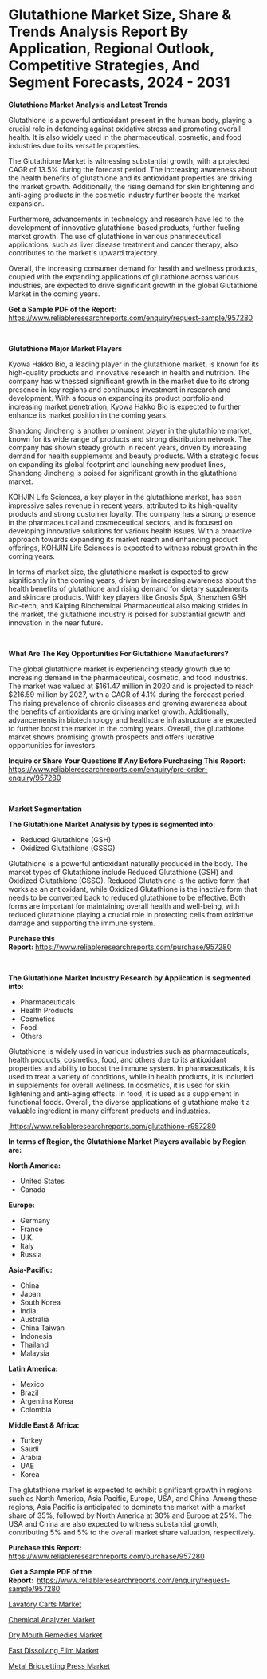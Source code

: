 <p><h1>Glutathione Market Size, Share & Trends Analysis Report By Application, Regional Outlook, Competitive Strategies, And Segment Forecasts, 2024 - 2031</h1></p><p><strong>Glutathione Market Analysis and Latest Trends</strong></p>
<p><p>Glutathione is a powerful antioxidant present in the human body, playing a crucial role in defending against oxidative stress and promoting overall health. It is also widely used in the pharmaceutical, cosmetic, and food industries due to its versatile properties.</p><p>The Glutathione Market is witnessing substantial growth, with a projected CAGR of 13.5% during the forecast period. The increasing awareness about the health benefits of glutathione and its antioxidant properties are driving the market growth. Additionally, the rising demand for skin brightening and anti-aging products in the cosmetic industry further boosts the market expansion.</p><p>Furthermore, advancements in technology and research have led to the development of innovative glutathione-based products, further fueling market growth. The use of glutathione in various pharmaceutical applications, such as liver disease treatment and cancer therapy, also contributes to the market's upward trajectory.</p><p>Overall, the increasing consumer demand for health and wellness products, coupled with the expanding applications of glutathione across various industries, are expected to drive significant growth in the global Glutathione Market in the coming years.</p></p>
<p><strong>Get a Sample PDF of the Report:&nbsp;</strong> <a href="https://www.reliableresearchreports.com/enquiry/request-sample/957280">https://www.reliableresearchreports.com/enquiry/request-sample/957280</a></p>
<p>&nbsp;</p>
<p><strong>Glutathione Major Market Players</strong></p>
<p><p>Kyowa Hakko Bio, a leading player in the glutathione market, is known for its high-quality products and innovative research in health and nutrition. The company has witnessed significant growth in the market due to its strong presence in key regions and continuous investment in research and development. With a focus on expanding its product portfolio and increasing market penetration, Kyowa Hakko Bio is expected to further enhance its market position in the coming years.</p><p>Shandong Jincheng is another prominent player in the glutathione market, known for its wide range of products and strong distribution network. The company has shown steady growth in recent years, driven by increasing demand for health supplements and beauty products. With a strategic focus on expanding its global footprint and launching new product lines, Shandong Jincheng is poised for significant growth in the glutathione market.</p><p>KOHJIN Life Sciences, a key player in the glutathione market, has seen impressive sales revenue in recent years, attributed to its high-quality products and strong customer loyalty. The company has a strong presence in the pharmaceutical and cosmeceutical sectors, and is focused on developing innovative solutions for various health issues. With a proactive approach towards expanding its market reach and enhancing product offerings, KOHJIN Life Sciences is expected to witness robust growth in the coming years.</p><p>In terms of market size, the glutathione market is expected to grow significantly in the coming years, driven by increasing awareness about the health benefits of glutathione and rising demand for dietary supplements and skincare products. With key players like Gnosis SpA, Shenzhen GSH Bio-tech, and Kaiping Biochemical Pharmaceutical also making strides in the market, the glutathione industry is poised for substantial growth and innovation in the near future.</p></p>
<p>&nbsp;</p>
<p><strong>What Are The Key Opportunities For Glutathione Manufacturers?</strong></p>
<p><p>The global glutathione market is experiencing steady growth due to increasing demand in the pharmaceutical, cosmetic, and food industries. The market was valued at $161.47 million in 2020 and is projected to reach $216.59 million by 2027, with a CAGR of 4.1% during the forecast period. The rising prevalence of chronic diseases and growing awareness about the benefits of antioxidants are driving market growth. Additionally, advancements in biotechnology and healthcare infrastructure are expected to further boost the market in the coming years. Overall, the glutathione market shows promising growth prospects and offers lucrative opportunities for investors.</p></p>
<p><strong>Inquire or Share Your Questions If Any Before Purchasing This Report:</strong> <a href="https://www.reliableresearchreports.com/enquiry/pre-order-enquiry/957280">https://www.reliableresearchreports.com/enquiry/pre-order-enquiry/957280</a></p>
<p>&nbsp;</p>
<p><strong>Market Segmentation</strong></p>
<p><strong>The Glutathione Market Analysis by types is segmented into:</strong></p>
<p><ul><li>Reduced Glutathione (GSH)</li><li>Oxidized Glutathione (GSSG)</li></ul></p>
<p><p>Glutathione is a powerful antioxidant naturally produced in the body. The market types of Glutathione include Reduced Glutathione (GSH) and Oxidized Glutathione (GSSG). Reduced Glutathione is the active form that works as an antioxidant, while Oxidized Glutathione is the inactive form that needs to be converted back to reduced glutathione to be effective. Both forms are important for maintaining overall health and well-being, with reduced glutathione playing a crucial role in protecting cells from oxidative damage and supporting the immune system.</p></p>
<p><strong>Purchase this Report:&nbsp;</strong><a href="https://www.reliableresearchreports.com/purchase/957280">https://www.reliableresearchreports.com/purchase/957280</a></p>
<p>&nbsp;</p>
<p><strong>The Glutathione Market Industry Research by Application is segmented into:</strong></p>
<p><ul><li>Pharmaceuticals</li><li>Health Products</li><li>Cosmetics</li><li>Food</li><li>Others</li></ul></p>
<p><p>Glutathione is widely used in various industries such as pharmaceuticals, health products, cosmetics, food, and others due to its antioxidant properties and ability to boost the immune system. In pharmaceuticals, it is used to treat a variety of conditions, while in health products, it is included in supplements for overall wellness. In cosmetics, it is used for skin lightening and anti-aging effects. In food, it is used as a supplement in functional foods. Overall, the diverse applications of glutathione make it a valuable ingredient in many different products and industries.</p></p>
<p><a href="https://www.reliableresearchreports.com/glutathione-r957280">&nbsp;https://www.reliableresearchreports.com/glutathione-r957280</a></p>
<p><strong>In terms of Region, the Glutathione Market Players available by Region are:</strong></p>
<p>
    <p> <strong> North America: </strong>
        <ul>
            <li>United States</li>
            <li>Canada</li>
        </ul>
        </p> 
    <p> <strong> Europe: </strong>
        <ul>
            <li>Germany</li>
            <li>France</li>
            <li>U.K.</li>
            <li>Italy</li>
            <li>Russia</li>
        </ul>
        </p> 
    <p> <strong> Asia-Pacific: </strong>
        <ul>
            <li>China</li>
            <li>Japan</li>
            <li>South Korea</li>
            <li>India</li>
            <li>Australia</li>
            <li>China Taiwan</li>
            <li>Indonesia</li>
            <li>Thailand</li>
            <li>Malaysia</li>
        </ul>
        </p> 
    <p> <strong> Latin America: </strong>
        <ul>
            <li>Mexico</li>
            <li>Brazil</li>
            <li>Argentina Korea</li>
            <li>Colombia</li>
        </ul>
        </p> 
    <p> <strong> Middle East & Africa: </strong>
        <ul>
            <li>Turkey</li>
            <li>Saudi</li>
            <li>Arabia</li>
            <li>UAE</li>
            <li>Korea</li>
        </ul>
    </p>
    </p>
<p><p>The glutathione market is expected to exhibit significant growth in regions such as North America, Asia Pacific, Europe, USA, and China. Among these regions, Asia Pacific is anticipated to dominate the market with a market share of 35%, followed by North America at 30% and Europe at 25%. The USA and China are also expected to witness substantial growth, contributing 5% and 5% to the overall market share valuation, respectively.</p></p>
<p><strong>Purchase this Report: </strong><a href="https://www.reliableresearchreports.com/purchase/957280">https://www.reliableresearchreports.com/purchase/957280</a></p>
<p>&nbsp;<strong>Get a Sample PDF of the Report:&nbsp;&nbsp;</strong><a href="https://www.reliableresearchreports.com/enquiry/request-sample/957280">https://www.reliableresearchreports.com/enquiry/request-sample/957280</a></p>
<p><strong></strong></p>
<p><p><a href="https://medium.com/@colin.burgess8756/insights-into-the-lavatory-carts-industry-market-financial-status-market-size-and-revenue-a4c23a00e693">Lavatory Carts Market</a></p><p><a href="https://medium.com/@emiliomartelli542/global-chemical-analyzer-market-focus-on-application-end-use-industry-type-equipment-and-071f0d661f24">Chemical Analyzer Market</a></p><p><a href="https://github.com/RoccoManning/Market-Research-Report-List-6/blob/main/dry-mouth-remedies-market.md">Dry Mouth Remedies Market</a></p><p><a href="https://github.com/ranaacryptoaddmin/Market-Research-Report-List-1/blob/main/fast-dissolving-film-market.md">Fast Dissolving Film Market</a></p><p><a href="https://medium.com/@max.sanderson5645/metal-briquetting-press-market-growth-outlook-from-2024-to-2031-and-it-is-projecting-at-9-1-bf458ee1ab30">Metal Briquetting Press Market</a></p></p>